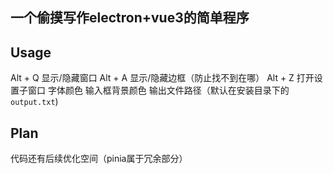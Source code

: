 ## 一个偷摸写作electron+vue3的简单程序


## Usage
Alt + Q 显示/隐藏窗口
Alt + A 显示/隐藏边框（防止找不到在哪）
Alt + Z 打开设置子窗口
   字体颜色
   输入框背景颜色
   输出文件路径（默认在安装目录下的`output.txt`)

## Plan
代码还有后续优化空间（pinia属于冗余部分）